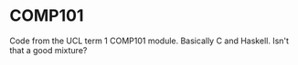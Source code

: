 # COMP101
Code from the UCL term 1 COMP101 module. Basically C and Haskell. Isn't that a good mixture?
